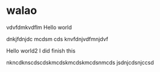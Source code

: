 # walao

vdvfdmkvdflm
Hello world

dnkjfdnjdc mcdsm cds
knvfdnjvdfmnjdvf

Hello world2
I did finish this

nkncdknscdscdskmcdskmcdskmcdsnmcds
jsdnjcdsnjccsd
